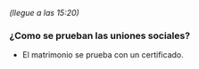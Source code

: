 *(llegue a las 15:20)*

### ¿Como se prueban las uniones sociales?

+ El matrimonio se prueba con un certificado.